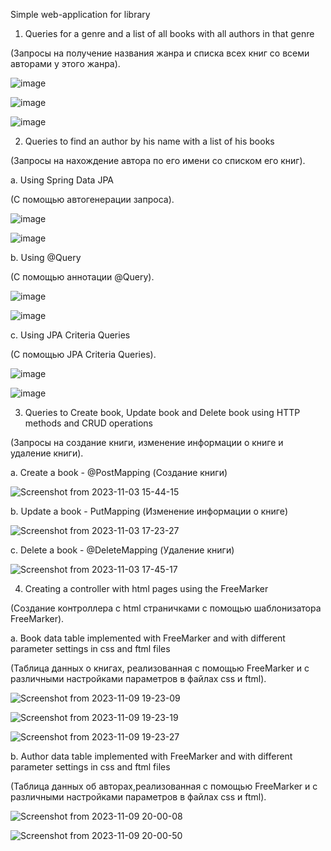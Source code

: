 Simple web-application for library

1. Queries for a genre and a list of all books with all authors in that genre

(Запросы на получение названия жанра и списка всех книг со всеми авторами у этого жанра).

![image](https://github.com/Bloody-Mary/library-project/assets/37978402/84e4ac27-1ec1-42d2-aeeb-55ab6bc63765)


![image](https://github.com/Bloody-Mary/library-project/assets/37978402/f91b9216-2d23-415f-8145-33be1232a71b)


![image](https://github.com/Bloody-Mary/library-project/assets/37978402/c0e93578-1d12-4ad7-ae26-f222c090f0e1)


2. Queries to find an author by his name with a list of his books

(Запросы на нахождение автора по его имени со списком его книг).

a. Using Spring Data JPA

(С помощью автогенерации запроса).

![image](https://github.com/Bloody-Mary/library-project/assets/37978402/99321c84-a52c-4a2e-845f-a4b70c72949c)

![image](https://github.com/Bloody-Mary/library-project/assets/37978402/eeef2ff7-7983-4e82-a4d8-ebd2c4f68215)



b. Using @Query

(С помощью аннотации @Query).

![image](https://github.com/Bloody-Mary/library-project/assets/37978402/8ce90269-1578-4ead-a19a-554da8fec468)


![image](https://github.com/Bloody-Mary/library-project/assets/37978402/55f1c8f0-a4a4-4ae7-a2b0-ef558bc7cea9)


c. Using JPA Criteria Queries

(С помощью JPA Criteria Queries).

![image](https://github.com/Bloody-Mary/library-project/assets/37978402/6372b37b-50bd-4e40-8381-0312e52f3291)

![image](https://github.com/Bloody-Mary/library-project/assets/37978402/09796032-469a-4314-934c-3cdad015161d)


3. Queries to Create book, Update book and Delete book using HTTP methods and CRUD operations

(Запросы на создание книги, изменение информации о книге и удаление книги).

a. Create a book - @PostMapping
(Создание книги)

![Screenshot from 2023-11-03 15-44-15](https://github.com/Bloody-Mary/library-project/assets/37978402/f0cc1cb3-03e5-46df-a331-a584ddcb252f)


b. Update a book - PutMapping
(Изменение информации о книге)

![Screenshot from 2023-11-03 17-23-27](https://github.com/Bloody-Mary/library-project/assets/37978402/18dbf017-3408-4cd1-b3a7-9d324d8b626c)


c. Delete a book - @DeleteMapping
(Удаление книги)

![Screenshot from 2023-11-03 17-45-17](https://github.com/Bloody-Mary/library-project/assets/37978402/72cacb38-6b87-462f-b974-76176795aa7b)


4. Creating a controller with html pages using the FreeMarker

(Создание контроллера с html страничками с помощью шаблонизатора FreeMarker).

a. Book data table implemented with FreeMarker and with different parameter settings in css and ftml files

(Таблица данных о книгах, реализованная с помощью FreeMarker и с различными настройками параметров в файлах css и ftml).


![Screenshot from 2023-11-09 19-23-09](https://github.com/Bloody-Mary/library-project/assets/37978402/4672b76f-71ec-4f39-bdc2-a36d05b38a6d)

![Screenshot from 2023-11-09 19-23-19](https://github.com/Bloody-Mary/library-project/assets/37978402/c24262f0-8f94-4a26-9b9b-0526ce637b2d)

![Screenshot from 2023-11-09 19-23-27](https://github.com/Bloody-Mary/library-project/assets/37978402/a823747e-5b8f-4eb6-984f-3cfb9a6cf1af)


b. Author data table implemented with FreeMarker and with different parameter settings in css and ftml files

(Таблица данных об авторах,реализованная с помощью FreeMarker и с различными настройками параметров в файлах css и ftml).


![Screenshot from 2023-11-09 20-00-08](https://github.com/Bloody-Mary/library-project/assets/37978402/b6ad7785-0248-4c15-9565-006ac3a76ab6)

![Screenshot from 2023-11-09 20-00-50](https://github.com/Bloody-Mary/library-project/assets/37978402/382b82ca-3411-4f4a-bf42-5355383e7e39)
